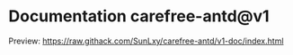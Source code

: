 Documentation carefree-antd@v1
====
Preview: https://raw.githack.com/SunLxy/carefree-antd/v1-doc/index.html
